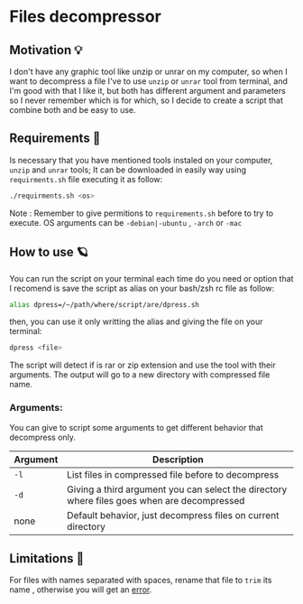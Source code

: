 # Files decompressor 

## Motivation :bulb:
I don't have any graphic tool like unzip or unrar on my computer, so when I want to decompress a file I've to use `unzip` or `unrar` tool from terminal, and I'm good with that I like it, but both has different argument and parameters so I never remember which is for which, so I decide to create a script that combine both and be easy to use.

## Requirements :mag_right:
Is necessary that you have mentioned tools instaled on your computer, `unzip` and `unrar` tools; It can be downloaded in easily way using `requirments.sh` file executing it as follow:

```Bash
./requirments.sh <os>
```
Note
:		Remember to give permitions to `requirements.sh` before to try to execute. OS arguments can be `-debian|-ubuntu` , `-arch` or `-mac`

## How to use :ringed_planet:
You can run the script on your terminal each time do you need or option that I recomend is save the script as alias on your bash/zsh rc file as follow:

```Bash
alias dpress=/~/path/where/script/are/dpress.sh
```

then, you can use it only writting the alias and giving the file on your terminal:
```Bash
dpress <file> 
```
The script will detect if is rar or zip extension and use the tool with their arguments. The output will go to a new directory with compressed file name.

### Arguments:
You can give to script some arguments to get different behavior that decompress only.

| Argument | Description                                                                                 |
|----------|---------------------------------------------------------------------------------------------|
| `-l`       | List files in compressed file before to decompress                                          |
| `-d`       | Giving a third argument you can select the directory where files goes when are decompressed |
| none     | Default behavior, just decompress files on current directory                                |

## Limitations :construction:
For files with names separated with spaces, rename that file to `trim` its name , otherwise you will get an [error](https://stackoverflow.com/questions/30999227/how-to-solve-unzip-cannot-find-or-open-error-in-linux-os).
